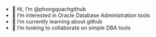 - 👋 Hi, I’m @phongquachgithub
- 👀 I’m interested in Oracle Database Administration tools
- 🌱 I’m currently learning about github
- 💞️ I’m looking to collaborate on simple DBA tools

<!---
phongquachgithub/phongquachgithub is a ✨ special ✨ repository because its `README.md` (this file) appears on your GitHub profile.
You can click the Preview link to take a look at your changes.
--->
